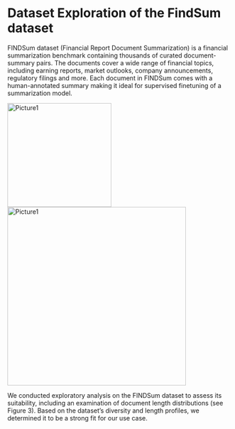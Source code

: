 # Dataset Exploration of the FindSum dataset

FINDSum dataset (Financial Report Document Summarization) is a financial summarization benchmark containing thousands of curated document-summary pairs. The documents cover a wide range of financial topics, including earning reports, market outlooks, company announcements, regulatory filings and more. Each document in FINDSum comes with a human-annotated summary making it ideal for supervised finetuning of a summarization model.

<img width="234" alt="Picture1" src="https://github.com/user-attachments/assets/d91f8372-efed-4fb4-8019-0097c89543aa" />
<br/>
<img width="402" alt="Picture1" src="https://github.com/user-attachments/assets/51213c94-d361-48cb-a0ce-9fecfd4b0320" />


We conducted exploratory analysis on the FINDSum dataset to assess its suitability, including an examination of document length distributions (see Figure 3). Based on the dataset’s diversity and length profiles, we determined it to be a strong fit for our use case.
